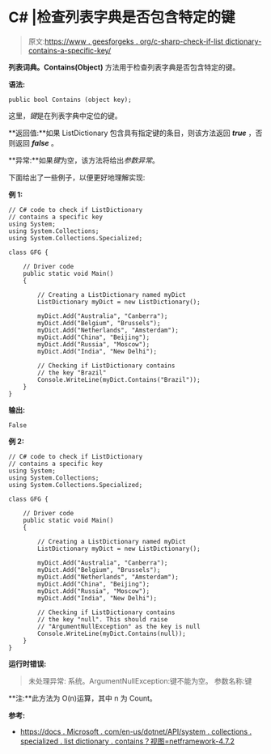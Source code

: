 # C# |检查列表字典是否包含特定的键

> 原文:[https://www . geesforgeks . org/c-sharp-check-if-list dictionary-contains-a-specific-key/](https://www.geeksforgeeks.org/c-sharp-check-if-listdictionary-contains-a-specific-key/)

**列表词典。Contains(Object)** 方法用于检查列表字典是否包含特定的键。

**语法:**

```
public bool Contains (object key);

```

这里，*键*是在列表字典中定位的键。

**返回值:**如果 ListDictionary 包含具有指定键的条目，则该方法返回 ***true*** ，否则返回 ***false*** 。

**异常:**如果*键*为空，该方法将给出*参数异常*。

下面给出了一些例子，以便更好地理解实现:

**例 1:**

```
// C# code to check if ListDictionary
// contains a specific key
using System;
using System.Collections;
using System.Collections.Specialized;

class GFG {

    // Driver code
    public static void Main()
    {

        // Creating a ListDictionary named myDict
        ListDictionary myDict = new ListDictionary();

        myDict.Add("Australia", "Canberra");
        myDict.Add("Belgium", "Brussels");
        myDict.Add("Netherlands", "Amsterdam");
        myDict.Add("China", "Beijing");
        myDict.Add("Russia", "Moscow");
        myDict.Add("India", "New Delhi");

        // Checking if ListDictionary contains
        // the key "Brazil"
        Console.WriteLine(myDict.Contains("Brazil"));
    }
}
```

**输出:**

```
False

```

**例 2:**

```
// C# code to check if ListDictionary
// contains a specific key
using System;
using System.Collections;
using System.Collections.Specialized;

class GFG {

    // Driver code
    public static void Main()
    {

        // Creating a ListDictionary named myDict
        ListDictionary myDict = new ListDictionary();

        myDict.Add("Australia", "Canberra");
        myDict.Add("Belgium", "Brussels");
        myDict.Add("Netherlands", "Amsterdam");
        myDict.Add("China", "Beijing");
        myDict.Add("Russia", "Moscow");
        myDict.Add("India", "New Delhi");

        // Checking if ListDictionary contains
        // the key "null". This should raise
        // "ArgumentNullException" as the key is null
        Console.WriteLine(myDict.Contains(null));
    }
}
```

**运行时错误:**

> 未处理异常:
> 系统。ArgumentNullException:键不能为空。
> 参数名称:键

**注:**此方法为 O(n)运算，其中 n 为 Count。

**参考:**

*   [https://docs . Microsoft . com/en-us/dotnet/API/system . collections . specialized . list dictionary . contains？视图=netframework-4.7.2](https://docs.microsoft.com/en-us/dotnet/api/system.collections.specialized.listdictionary.contains?view=netframework-4.7.2)